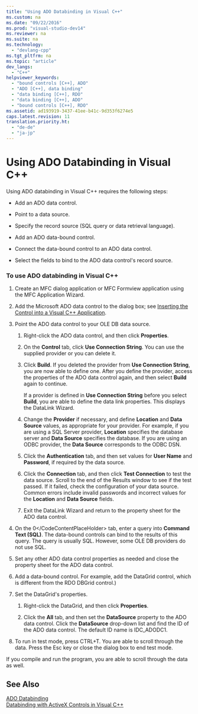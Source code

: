 ```yaml
---
title: "Using ADO Databinding in Visual C++"
ms.custom: na
ms.date: "09/22/2016"
ms.prod: "visual-studio-dev14"
ms.reviewer: na
ms.suite: na
ms.technology: 
  - "devlang-cpp"
ms.tgt_pltfrm: na
ms.topic: "article"
dev_langs: 
  - "C++"
helpviewer_keywords: 
  - "bound controls [C++], ADO"
  - "ADO [C++], data binding"
  - "data binding [C++], RDO"
  - "data binding [C++], ADO"
  - "bound controls [C++], RDO"
ms.assetid: ad193919-3437-41ee-b41c-9d353f6274e5
caps.latest.revision: 11
translation.priority.ht: 
  - "de-de"
  - "ja-jp"
---
```

# Using ADO Databinding in Visual C++
Using ADO databinding in Visual C++ requires the following steps:  
  
-   Add an ADO data control.  
  
-   Point to a data source.  
  
-   Specify the record source (SQL query or data retrieval language).  
  
-   Add an ADO data-bound control.  
  
-   Connect the data-bound control to an ADO data control.  
  
-   Select the fields to bind to the ADO data control's record source.  
  
### To use ADO databinding in Visual C++  
  
1.  Create an MFC dialog application or MFC Formview application using the MFC Application Wizard.  
  
2.  Add the Microsoft ADO data control to the dialog box; see [Inserting the Control into a Visual C++ Application](../vs140/inserting-the-control-into-a-visual-c---application.md).  
  
3.  Point the ADO data control to your OLE DB data source.  
  
    1.  Right-click the ADO data control, and then click **Properties**.  
  
    2.  On the **Control** tab, click **Use Connection String**. You can use the supplied provider or you can delete it.  
  
    3.  Click **Build**. If you deleted the provider from **Use Connection String**, you are now able to define one. After you define the provider, access the properties of the ADO data control again, and then select **Build** again to continue.  
  
         If a provider is defined in **Use Connection String** before you select **Build**, you are able to define the data link properties. This displays the DataLink Wizard.  
  
    4.  Change the **Provider** if necessary, and define **Location** and **Data Source** values, as appropriate for your provider. For example, if you are using a SQL Server provider, **Location** specifies the database server and **Data Source** specifies the database. If you are using an ODBC provider, the **Data Source** corresponds to the ODBC DSN.  
  
    5.  Click the **Authentication** tab, and then set values for **User Name** and **Password**, if required by the data source.  
  
    6.  Click the **Connection** tab, and then click **Test Connection** to test the data source. Scroll to the end of the Results window to see if the test passed. If it failed, check the configuration of your data source. Common errors include invalid passwords and incorrect values for the **Location** and **Data Source** fields.  
  
    7.  Exit the DataLink Wizard and return to the property sheet for the ADO data control.  
  
4.  On the <CodeContentPlaceHolder>0\</CodeContentPlaceHolder> tab, enter a query into **Command Text (SQL)**. The data-bound controls can bind to the results of this query. The query is usually SQL. However, some OLE DB providers do not use SQL.  
  
5.  Set any other ADO data control properties as needed and close the property sheet for the ADO data control.  
  
6.  Add a data-bound control. For example, add the DataGrid control, which is different from the RDO DBGrid control.)  
  
7.  Set the DataGrid's properties.  
  
    1.  Right-click the DataGrid, and then click **Properties**.  
  
    2.  Click the **All** tab, and then set the **DataSource** property to the ADO data control. Click the **DataSource** drop-down list and find the ID of the ADO data control. The default ID name is IDC_ADODC1.  
  
8.  To run in test mode, press CTRL+T. You are able to scroll through the data. Press the Esc key or close the dialog box to end test mode.  
  
 If you compile and run the program, you are able to scroll through the data as well.  
  
## See Also  
 [ADO Databinding](../vs140/ado-databinding.md)   
 [Databinding with ActiveX Controls in Visual C++](../vs140/databinding-with-activex-controls-in-visual-c--.md)